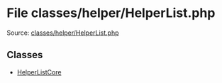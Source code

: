 File classes/helper/HelperList.php
=========

Source: [classes/helper/HelperList.php](https://github.com/PrestaShop/PrestaShop/blob/1.6.1.3/classes/helper/HelperList.php)


Classes
-------

* [HelperListCore](class.HelperListCore.md)

